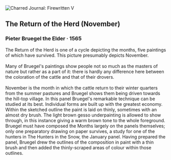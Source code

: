 <div class="artwork-of-the-day">
  <div class="container">
    <div class="img-wrapper">
      <img
        src="https://uploads3.wikiart.org/images/pieter-bruegel-the-elder/the-return-of-the-herd-autumn-1565.jpg!Large.jpg"
        alt="Charred Journal: Firewritten V" />
    </div>
    <div class="artwork-detail">
      <div class="artwork-origin"> 
        <h2 class="artwork-name">The Return of the Herd (November)</h2>
        <h3 class="artist">
          Pieter Bruegel the Elder
                    ·  1565
        </h3>
      </div>
      <p class="description">
        <span class="artwork-description-text ng-binding" ng-bind-html="viewModel.ArtworkOfTheDay.Description | unsafe">The Return of the Herd is one of a cycle depicting the months, five paintings of which have survived. This picture presumably depicts November.<br><br>Many of Bruegel's paintings show people not so much as the masters of nature but rather as a part of it: there is hardly any difference here between the coloration of the cattle and that of their drovers.<br><br>November is the month in which the cattle return to their winter quarters from the summer pastures and Bruegel shows them being driven towards the hill-top village. In this panel Bruegel's remarkable technique can be studied at its best. Individual forms are built up with the greatest economy. Within the sketched outline the paint is laid on thinly, sometimes with an almost dry brush. The light brown gesso underpainting is allowed to show through, in this instance giving a warm brown tone to the whole foreground. Bruegel must have composed the Months largely on the panels themselves; only one preparatory drawing on paper survives, a study for one of the hunters in The Hunters in the Snow, the January panel. Having prepared the panel, Bruegel drew the outlines of the composition in paint with a thin brush and then added the thinly-scraped areas of colour within those outlines.</span>
                        <div class="text-shadow-container" ng-show="showShadow" style=""></div>
      </p>
    </div>
  </div>

</div>
